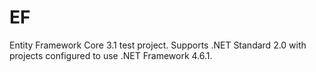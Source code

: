 # EF

Entity Framework Core 3.1 test project. Supports .NET Standard 2.0 with projects configured to use .NET Framework 4.6.1.
